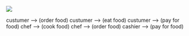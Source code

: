
![](http://www.plantuml.com/plantuml/img/IoujBYdDJIrIqDMrKz38Bqe1CjFoyrCq5RYIKQHI4qiW4cZY1OcLGF4Yc5n6QXf4F3a_Fnj34CbyhkJ4uenCxAO00000)

custumer --> (order food) 
custumer --> (eat food)
custumer --> (pay for food)
chef --> (cook food)
chef --> (order food)
cashier --> (pay for food)

